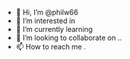 - 👋 Hi, I’m @philw66 
- 👀 I’m interested in 
- 🌱 I’m currently learning 
- 💞️ I’m looking to collaborate on ..
- 📫 How to reach me .

<!---
philw66/philw66 is a ✨ special ✨ repository because its `README.md` (this file) appears on your GitHub profile.
You can click the Preview link to take a look at your changes.
--->
